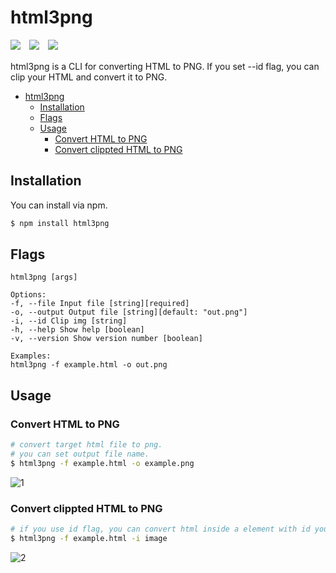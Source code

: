 # html3png

![](https://github.com/TaKO8Ki/html3png/workflows/CI/badge.svg)　![](https://img.shields.io/npm/dt/html3png.svg)　![](https://img.shields.io/npm/l/html3png)

html3png is a CLI for converting HTML to PNG. If you set --id flag, you can clip your HTML and convert it to PNG.

<!-- TOC -->

-   [html3png](#html3png)
    -   [Installation](#installation)
    -   [Flags](#flags)
    -   [Usage](#usage)
        -   [Convert HTML to PNG](#convert-html-to-png)
        -   [Convert clippted HTML to PNG](#convert-clippted-html-to-png)

<!-- /TOC -->

## Installation

You can install via npm.

```sh
$ npm install html3png
```

## Flags

```
html3png [args]

Options:
-f, --file Input file [string][required]
-o, --output Output file [string][default: "out.png"]
-i, --id Clip img [string]
-h, --help Show help [boolean]
-v, --version Show version number [boolean]

Examples:
html3png -f example.html -o out.png
```

## Usage

### Convert HTML to PNG

```sh
# convert target html file to png.
# you can set output file name.
$ html3png -f example.html -o example.png
```

![1](https://user-images.githubusercontent.com/41065217/82092663-afb21a80-9734-11ea-9dac-3bd40590e0ca.png)

### Convert clippted HTML to PNG

```sh
# if you use id flag, you can convert html inside a element with id you give to png.
$ html3png -f example.html -i image
```

![2](https://user-images.githubusercontent.com/41065217/82091252-fb16f980-9731-11ea-8d11-e62c99830703.png)
